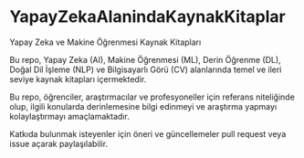 # YapayZekaAlanindaKaynakKitaplar

Yapay Zeka ve Makine Öğrenmesi Kaynak Kitapları

Bu repo, Yapay Zeka (AI), Makine Öğrenmesi (ML), Derin Öğrenme (DL), Doğal Dil İşleme (NLP) ve Bilgisayarlı Görü (CV) alanlarında temel ve ileri seviye kaynak kitapları içermektedir.

Bu repo, öğrenciler, araştırmacılar ve profesyoneller için referans niteliğinde olup, ilgili konularda derinlemesine bilgi edinmeyi ve araştırma yapmayı kolaylaştırmayı amaçlamaktadır.

Katkıda bulunmak isteyenler için öneri ve güncellemeler pull request veya issue açarak paylaşılabilir.
